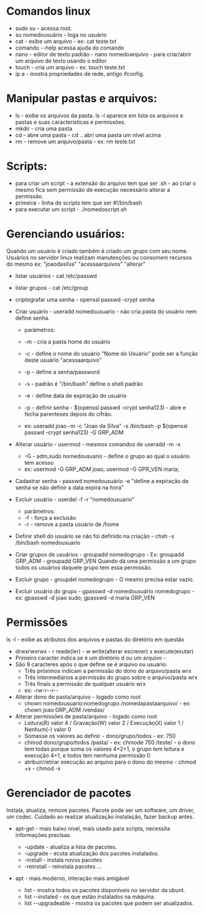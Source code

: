 

# Comandos linux

* sudo su - acessa root.
* su nomedousuário - loga no usuário
* cat - exibe um arquivo - ex: cat teste.txt
* comando --help acessa ajuda do comando
* nano - editor de texto padrão - nano nomedoarquivo - para criar/abrir um arquivo de texto usando o editor
* touch - cria um arquivo - ex: touch teste.txt
* ip a - mostra propriedades de rede, antigo ifconfig.

# Manipular pastas e arquivos: 

* ls - exibe os arquivos da pasta. ls -l aparece em lista os arquivos e pastas e suas características e permissões.
* mkdir - cria uma pasta
* cd - abre uma pasta - cd .. abri uma pasta um nível acima
* rm - remove um arquivo/pasta - ex: rm teste.txt

# Scripts:

* para criar um script - a extensão do arquivo tem que ser .sh - ao criar o mesmo fica sem permissão de execução necessário alterar a permissão.
* primeira - linha de scripts tem que ser #!/bin/bash
* para executar um script - ./nomedoscript.sh

# Gerenciando usuários:

Quando um usuário é criado também é criado um grupo com seu nome.
Usuários no servidor linux realizam manutenções ou consomem recursos do mesmo ex: "joaodasilva" "acessaarquivos" "alterar"

* listar usuários - cat /etc/passwd
* listar grupos - cat /etc/group
* criptografar uma senha - openssl passwd -crypt senha 
* Criar usuário - useradd nomedousuario - não cria pasta do usuário nem define senha.

	- parâmetros:
	- -m - cria a pasta home do usuário
	- -c - define o nome do usuário "Nome do Usuário" pode ser a função deste usuário "acessaarquivo"
	- -p - define a senha/password
	- -s - padrão é "/bin/bash" define o shell padrão
	- -e - define data de expiração do usuário
	- -p - definir senha - $(openssl passwd -crypt senha123) - abre e fecha parenteses depois do cifrão.
	
	- ex: useradd joao -m -c "Joao da Silva" -s /bin/bash -p $(openssl passwd -crypt senha123) -G GRP_ADM

* Alterar usuário - usermod - mesmos comandos de useradd -m -s
	
	- -G - adm,sudo nomedousuario - define o grupo ao qual o usuário tem acesso
	- ex: usermod -G GRP_ADM joao; usermod -G GPR_VEN maria;

* Cadastrar senha - passwd nomedousuário -e "define a expiração da senha se não definir a data expira na hora"

* Excluir usuário - userdel -f -r "nomedousuario"
	- parâmetros: 	
 	- -f - força a exclusão
	- -r - remove a pasta usuário de /home

* Definir shell do usuário se não foi definido na criação - chsh -s /bin/bash nomedousuario
* Criar grupos de usuários - groupadd nomedogrupo - Ex: groupadd GRP_ADM - groupadd GRP_VEN
	Quando dá uma permissão a um grupo todos os usuários daquele grupo tem essa permissão.
* Excluir grupo - groupdel nomedogrupo - O mesmo precisa estar vazio.
* Excluir usuário do grupo - gpasswd -d nomedousuário nomedogrupo - ex: gpasswd -d joao sudo; gpasswd -d maria GRP_VEN

# Permissões
ls -l - exibe as atributos dos arquivos e pastas do diretório em questão
* drwxrwxrwx - r reade(ler) - w write(alterar escrever) x execute(exutar)
* Primeiro caracter indica se é um diretório d ou um arquivo -
* São 9 caracteres após o que define se é arquivo ou usuário:
	- Três próximos indicam a permissão do dono do arquivo/pasta wrx
	- Três intermediários a permissão do grupo sobre o arquivo/pasta wrx
	- Três finais a permissão de qualquer usuário wrx
	- ex: -rw-r--r-- 
* Alterar dono de pasta/arquivo - logado como root
	- chown nomedousuario:nomedogrupo /nomedapastaarquivo/ - ex: chown joao:GRP_ADM /vendas/
* Alterar permissões de pasta/arquivo - logado como root
	- Leitura(R) valor 4 / Gravação(W) valor 2 / Execução(X) valor 1 / Nenhum(-) valor 0 
	- Somasse os valores ao definir - dono/grupo/todos - ex: 750
	- chmod dono/grupo/todos /pasta/ - ex: chmode 750 /teste/ - o dono tem todas porque soma os valores 4+2+1, o grupo tem leitura e execução 4+1, e todos tem nenhuma permissão 0
	- atribuir/retirar execução ao arquivo para o dono do mesmo - chmod +x - chmod -x

# Gerenciador de pacotes
Instala, atualiza, remove pacotes.
Pacote pode ser um software, um driver, um codec.
Cuidado ao realizar atualização instalação, fazer backup antes.
* apt-get - mais baixo nível, mais usado para scripts, necessita informações precisas.
	- -update - atualiza a lista de pacotes.
	- -upgrade - ecuta atualização dos pacotes instalados.
	- -install - instala novos pacotes
	- -reinstall - reinstala pacotes
	...
	
* apt - mais moderno, interação mais amigável
	- list - mostra todos os pacotes disponíveis no servidor da ubunt.
	- list --instaled - os que estão instalados na máquina.
	- list --upgradeable - mostra os pacotes que podem ser atualizados.

